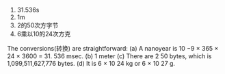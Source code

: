 1. 31.536s  
2. 1m  
3. 2的50次方字节  
4. 6乘以10的24次方克  




The conversions(转换) are straightforward:
(a) A nanoyear is 10 −9 × 365 × 24 × 3600 = 31. 536 msec.
(b) 1 meter
(c) There are 2 50 bytes, which is 1,099,511,627,776 bytes.
(d) It is 6 × 10 24 kg or 6 × 10 27 g.


